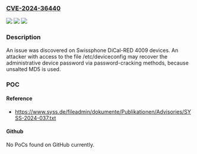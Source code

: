 ### [CVE-2024-36440](https://cve.mitre.org/cgi-bin/cvename.cgi?name=CVE-2024-36440)
![](https://img.shields.io/static/v1?label=Product&message=n%2Fa&color=blue)
![](https://img.shields.io/static/v1?label=Version&message=n%2Fa&color=blue)
![](https://img.shields.io/static/v1?label=Vulnerability&message=n%2Fa&color=brighgreen)

### Description

An issue was discovered on Swissphone DiCal-RED 4009 devices. An attacker with access to the file /etc/deviceconfig may recover the administrative device password via password-cracking methods, because unsalted MD5 is used.

### POC

#### Reference
- https://www.syss.de/fileadmin/dokumente/Publikationen/Advisories/SYSS-2024-037.txt

#### Github
No PoCs found on GitHub currently.

